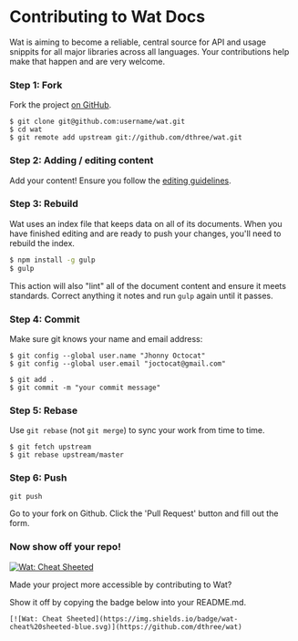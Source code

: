 # Contributing to Wat Docs

Wat is aiming to become a reliable, central source for API and usage snippits for all major libraries across all languages. Your contributions help make that happen and are very welcome.

### Step 1: Fork

Fork the project [on GitHub](https://github.com/dthree/wat).

```text
$ git clone git@github.com:username/wat.git
$ cd wat
$ git remote add upstream git://github.com/dthree/wat.git
```

### Step 2: Adding / editing content

Add your content! Ensure you follow the [editing guidelines](https://github.com/dthree/wat/blob/master/editing.md).

### Step 3: Rebuild

Wat uses an index file that keeps data on all of its documents. When you have finished editing and are ready to push your changes, you'll need to rebuild the index.

```bash
$ npm install -g gulp
$ gulp
```
This action will also "lint" all of the document content and ensure it meets standards. Correct anything it notes and run `gulp` again until it passes.

### Step 4: Commit

Make sure git knows your name and email address:

```text
$ git config --global user.name "Jhonny Octocat"
$ git config --global user.email "joctocat@gmail.com"
```

```
$ git add .
$ git commit -m "your commit message"
```

### Step 5: Rebase

Use `git rebase` (not `git merge`) to sync your work from time to time.

```text
$ git fetch upstream
$ git rebase upstream/master
```

### Step 6: Push

```text
git push
```

Go to your fork on Github. Click the 'Pull Request' button and fill out the form.

### Now show off your repo! 

[![Wat: Cheat Sheeted](https://img.shields.io/badge/wat-cheat%20sheeted-blue.svg)](https://github.com/dthree/wat)

Made your project more accessible by contributing to Wat? 

Show it off by copying the badge below into your README.md.

```
[![Wat: Cheat Sheeted](https://img.shields.io/badge/wat-cheat%20sheeted-blue.svg)](https://github.com/dthree/wat)
```
